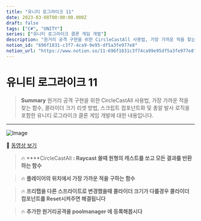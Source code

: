 ```yaml
---
title: "유니티 로그라이크 11"
date: 2023-03-08T00:00:00.000Z
draft: false
tags: ["C#", "UNITY"]
series: ["유니티 로그라이크 클론 게임 개발"]
description: "원거리 공격 구현을 위한 CircleCastAll 사용법, 가장 가까운 적을 찾는 함수, 콜라이더 크기 리셋 방법, 스크립트 컴포넌트화 및 총알 발사 로직을 포함한 유니티 로그라이크 클론 게임 개발에 대한 내용입니다."
notion_id: "696f1831-c3f7-4ca9-9e95-df5a3fe977e8"
notion_url: "https://www.notion.so/11-696f1831c3f74ca99e95df5a3fe977e8"
---
```


# 유니티 로그라이크 11

> **Summary**
> 원거리 공격 구현을 위한 CircleCastAll 사용법, 가장 가까운 적을 찾는 함수, 콜라이더 크기 리셋 방법, 스크립트 컴포넌트화 및 총알 발사 로직을 포함한 유니티 로그라이크 클론 게임 개발에 대한 내용입니다.

---

![Image](https://prod-files-secure.s3.us-west-2.amazonaws.com/09ccd4d5-876c-4bba-bbdf-cc77a0a11257/95d26fb7-196c-4de6-bee2-aaf760a569a6/Untitled.png?X-Amz-Algorithm=AWS4-HMAC-SHA256&X-Amz-Content-Sha256=UNSIGNED-PAYLOAD&X-Amz-Credential=ASIAZI2LB46632ORGRG3%2F20250724%2Fus-west-2%2Fs3%2Faws4_request&X-Amz-Date=20250724T083818Z&X-Amz-Expires=3600&X-Amz-Security-Token=IQoJb3JpZ2luX2VjEAAaCXVzLXdlc3QtMiJIMEYCIQCI6ITUZJw1FjqwCKt4iuR3Imbc7VT10lReIryyIN7pyAIhAL6BEoV2yLr2fCb3%2B70qJI2lCg8MrGkNToUvsPpuWOEeKv8DCCkQABoMNjM3NDIzMTgzODA1IgylZVggKjb48gfTIDIq3AOSN%2FD4g%2Bp456pAAK%2Bui4urDS2KvkbhkSKTZxI4PUwAAg%2BPSzKwSiL3ADYCtE5VxWMfV%2BOSlic1StD9FkcWdW5Viztnv%2BXxPuAQe8zApUYQQ3tTl2iS7XxwfLYAmCxHJdVr1HeGC%2B66lwGTuQizOvCq7Mbpep%2FVC%2FpdUaYW0gJf1D1wfTKz6qEGxTpTr5rUT7dGOSvxjRL06ROSWO52ATj6AKxsjImf9NWiy%2FJ5YH9KywV7rP9VXmGJq4GqWh5WlM2j42vWGdluG%2BH0fvBgsqv1SJGAuRqM9O9Myz51vicAr6LEBIwlt%2BKRLa%2B%2FybYnmmvZishnBTeOeozZ4wNoBwoQaluEPgwB5iuGaj2kUGDoLJDeGbdqUMAejMu%2BzNKMVl2Nm%2BAUKSYXJXEkMiCWogc08CCfe8N0BpTtCgry0EkffcF%2BJoU%2FXPvrou5hf%2BFMYsMBsLVykgYtvfqDXHue6g6oFpcpi%2BNTBsdvAwEveTben1INUhfO86p8VR60W9ecmah%2BnCi0gKRmK3cmPa82VyT1oxnkck179NNzP5mBSA02K%2FGxqeRkNeWv5R%2BSJIUn0NU1VeTHaZlyxyBx6kwLqRMceyzzO9TF5LFW0HIEID%2Bx3ag%2Bf3h56%2BO%2B7uLLAjCi0IfEBjqkActHSzYtvilJcLJM7x8N6OZLz6nPBYlYTFEu8dJZGbcZ3ta4HYAGsEI%2Bkveq3YlgLxmcBCx4Cna5NSsn%2FGN8k4FbtMI5uPa3obwFFPHJ%2BJRH6sbr0c3MBwkCfrheGbkpDbbNvLZF50nYw%2FDQgO6Ck%2FxydMQCO0fPSRgEblxrROuieF5drcCoiQ2QCX73L21wEs%2BedHzep4DH68nnTSQM9gn3ZZfk&X-Amz-Signature=13a7215eb48c4b8e21a1c33957e8c5e9a776f36b2ad8c112bf3b859c72211f91&X-Amz-SignedHeaders=host&x-amz-checksum-mode=ENABLED&x-id=GetObject)

🎥 [동영상 보기](https://www.youtube.com/watch?v=dBQHtMI-Og4&list=PLO-mt5Iu5TeZF8xMHqtT_DhAPKmjF6i3x&index=11)

> 🔥 ****CircleCastAll **: Raycast 쓸때 원형의 캐스트를 쏘고 모든 결과를 반환하는 함수**

> 🔥 **플레이어의 위치에서 가장 가까운 적을 구하는 함수**

> 🔥 **프리팹을 다른 스프라이트로 변경했을때 콜라이더 크기가 다를경우 콜라이더 컴포넌트를 Reset시켜주면 해결됩니다**

> 🔥 **추가한 원거리공격을 poolmanager 에 등록해봅시다**

